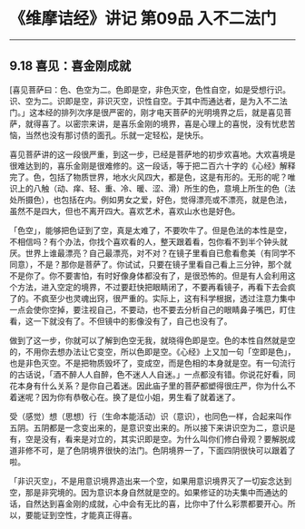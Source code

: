 # 《维摩诘经》讲记 第09品 入不二法门

------

## 9.18 喜见：喜金刚成就

[喜见菩萨曰：色、色空为二。色即是空，非色灭空，色性自空，如是受想行识。识、空为二。识即是空，非识灭空，识性自空。于其中而通达者，是为入不二法门。」这本经的排列次序是很严密的，刚才电天菩萨的光明境界之后，就是喜见菩萨，就得喜了。以密宗来讲，是喜乐金刚的境界，喜是心理上的喜悦，没有忧悲苦恼，当然也没有那讨债的面孔。乐就一定轻松，是快乐。

喜见菩萨讲的这一段很严重，到这一步，已经是菩萨地的初步欢喜地。大欢喜境是很难达到的，喜乐金刚是很难修的。这一段话，等于把二百六十字的《心经》解释完了。色，包括了物质世界，地水火风四大，都是色，这是有形的。无形的呢？唯识上的八触（动、痒、轻、重、冷、暖、涩、滑）所生的色，意境上所生的色（法处所摄色），也包括在内。例如男女之爱，好色，觉得漂亮或不漂亮，就是色法，虽然不是四大，但也不离开四大。喜欢艺术，喜欢山水也是好色。

「色空」，能够把色证到了空，真是太难了，不要吹牛了。但是色法的本性是空，不相信吗？有个办法，你找个喜欢看的人，整天跟着看，包你看不到半个钟头就厌。世界上谁最漂亮？自己最漂亮，对不对？在镜子里看自已愈看愈美（有同学不同意），不是？那你是菩萨了。你试试，只要在镜子里看自己看上三分钟，那个就不是你了。你不要害怕，有时好像身体都没有了，是很恐怖的。但是有人会利用这个方法，进入空定的境界，不过要赶快把眼睛闭了，不要再看镜子，再看下去会疯了的。不疯至少也灵魂出窍，很严重的。实际上，这有科学根据，透过注意力集中一点会使你空掉，要注视自己，不要动，也不要去分析自己的眼睛鼻子嘴巴，盯住看，这一下就没有了。不但镜中的影像没有了，自己也没有了。

做到了这一步，你就可以了解到色空无我，就晓得色即是空。色的本性自然就是空的，不用你去想办法让它变空，所以色即是空。《心经》上又加一句「空即是色」，也是非色灭空。不是把物质毁坏了，变成空，而是色相的本身就是空。有一句流行的古话说，「酒不醉人人自醉，色不迷人人自迷。」一点都没有错。你说花好看，同花本身有什么关系？是你自己着迷。因此庙子里的菩萨都塑得很庄严，你为什么不着迷呢？因为你有恭敬心在。换了是位小姐，男生看了就着迷了。

受（感觉）想（思想）行（生命本能活动）识（意识），也同色一样，合起来叫作五阴。五阴都是一念变出来的，是意识变出来的。所以接下来讲识空为二，意识是有，空是没有，看来是对立的，其实识即是空。为什么叫你们修白骨观？要解脱成道非修不可，是了色阴境界很快的法门。色阴境界一了，下面四阴很快可以跟着了啦。

「非识灭空」，不是用意识境界造出来一个空，如果用意识境界灭了一切妄念达到空，那是非究境的。因为意识本身自然就是空的。如果修证的功夫集中而通达的话，自然达到喜金刚的成就，心中会有无比的喜，比你中了什么彩票都要开心。所以，要能证到空性，才能真正得喜。
